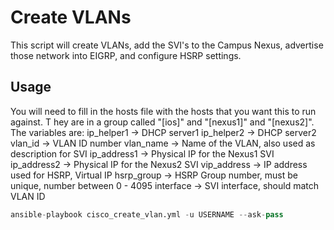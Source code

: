 # Create VLANs
This script will create VLANs, add the SVI's to the Campus Nexus, advertise those network into EIGRP, and configure HSRP settings.

## Usage
You will need to fill in the hosts file with the hosts that you want this to run against. T
hey are in a group called "[ios]" and "[nexus1]" and "[nexus2]". The variables are:
ip_helper1 -> DHCP server1
ip_helper2 -> DHCP server2
vlan_id -> VLAN ID number
vlan_name -> Name of the VLAN, also used as description for SVI
ip_address1 -> Physical IP for the Nexus1 SVI
ip_address2 -> Physical IP for the Nexus2 SVI
vip_address -> IP address used for HSRP, Virtual IP
hsrp_group -> HSRP Group number, must be unique, number between 0 - 4095
interface -> SVI interface, should match VLAN ID

```python
ansible-playbook cisco_create_vlan.yml -u USERNAME --ask-pass
```
